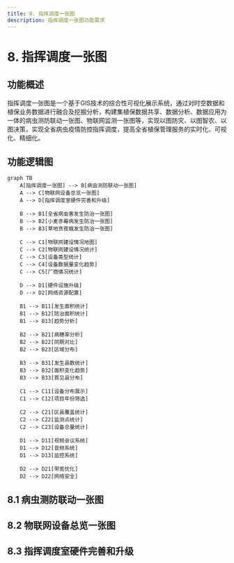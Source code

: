 ```yaml
---
title: 8. 指挥调度一张图
description: 指挥调度一张图功能需求
---
```


# 8. 指挥调度一张图

## 功能概述

指挥调度一张图是一个基于GIS技术的综合性可视化展示系统，通过对时空数据和植保业务数据进行融合及挖掘分析，构建集植保数据共享、数据分析、数据应用为一体的病虫测防联动一张图、物联网监测一张图等，实现以图防灾、以图智农、以图决策，实现全省病虫疫情防控指挥调度，提高全省植保管理服务的实时化、可视化、精细化。

## 功能逻辑图

```mermaid
graph TB
    A[指挥调度一张图] --> B[病虫测防联动一张图]
    A --> C[物联网设备总览一张图]
    A --> D[指挥调度室硬件完善和升级]

    B --> B1[全省病虫害发生防治一张图]
    B --> B2[小麦赤霉病发生防治一张图]
    B --> B3[草地贪夜蛾发生防治一张图]
    
    C --> C1[物联网建设情况地图]
    C --> C2[物联网建设情况统计]
    C --> C3[设备类型统计]
    C --> C4[设备数据量变化趋势]
    C --> C5[厂商情况统计]
    
    D --> D1[硬件设施升级]
    D --> D2[网络资源配置]
    
    B1 --> B11[发生面积统计]
    B1 --> B12[防治面积统计]
    B1 --> B13[趋势分析]
    
    B2 --> B21[病穗率分析]
    B2 --> B22[同期对比]
    B2 --> B23[区域分布]
    
    B3 --> B31[发生县数统计]
    B3 --> B32[面积变化趋势]
    B3 --> B33[首见县分布]
    
    C1 --> C11[设备分布展示]
    C1 --> C12[项目年份筛选]
    
    C2 --> C21[区县覆盖统计]
    C2 --> C22[监测点统计]
    C2 --> C23[设备总量统计]
    
    D1 --> D11[视频会议系统]
    D1 --> D12[音频系统]
    D1 --> D13[监控系统]
    
    D2 --> D21[带宽优化]
    D2 --> D22[网络安全]
```

## 8.1 病虫测防联动一张图

<!--@include: @/docs/requirements/8-command-map/8-1-pest-prevention-map.md-->

## 8.2 物联网设备总览一张图

<!--@include: @/docs/requirements/8-command-map/8-2-iot-overview-map.md-->

## 8.3 指挥调度室硬件完善和升级

<!--@include: @/docs/requirements/8-command-map/8-3-hardware-upgrade.md--> 